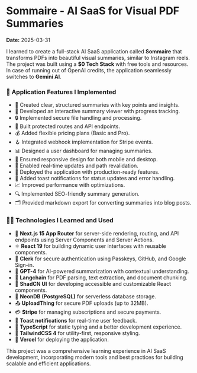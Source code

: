 # Sommaire - AI SaaS for Visual PDF Summaries

**Date:** 2025-03-31

I learned to create a full-stack AI SaaS application called **Sommaire** that transforms PDFs into beautiful visual summaries, similar to Instagram reels. The project was built using a **$0 Tech Stack** with free tools and resources. In case of running out of OpenAI credits, the application seamlessly switches to **Gemini AI**.

### 🚀 **Application Features I Implemented**

- 📝 Created clear, structured summaries with key points and insights.
- 🎨 Developed an interactive summary viewer with progress tracking.
- 🔒 Implemented secure file handling and processing.
- 🔐 Built protected routes and API endpoints.
- 💰 Added flexible pricing plans (Basic and Pro).
- 🪝 Integrated webhook implementation for Stripe events.
- 📊 Designed a user dashboard for managing summaries.
- 📱 Ensured responsive design for both mobile and desktop.
- 🔄 Enabled real-time updates and path revalidation.
- 🚀 Deployed the application with production-ready features.
- 🔔 Added toast notifications for status updates and error handling.
- 📈 Improved performance with optimizations.
- 🔍 Implemented SEO-friendly summary generation.
- 🗂️ Provided markdown export for converting summaries into blog posts.

### 🧑‍💻 **Technologies I Learned and Used**

- 🚀 **Next.js 15 App Router** for server-side rendering, routing, and API endpoints using Server Components and Server Actions.
- ⚛️ **React 19** for building dynamic user interfaces with reusable components.
- 🔑 **Clerk** for secure authentication using Passkeys, GitHub, and Google Sign-in.
- 🤖 **GPT-4** for AI-powered summarization with contextual understanding.
- 🧠 **Langchain** for PDF parsing, text extraction, and document chunking.
- 🎨 **ShadCN UI** for developing accessible and customizable React components.
- 💾 **NeonDB (PostgreSQL)** for serverless database storage.
- 📤 **UploadThing** for secure PDF uploads (up to 32MB).
- 💳 **Stripe** for managing subscriptions and secure payments.
- 🔔 **Toast notifications** for real-time user feedback.
- 📜 **TypeScript** for static typing and a better development experience.
- 💅 **TailwindCSS 4** for utility-first, responsive styling.
- 🚀 **Vercel** for deploying the application.

This project was a comprehensive learning experience in AI SaaS development, incorporating modern tools and best practices for building scalable and efficient applications.

